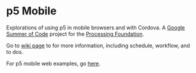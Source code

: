 <h1>p5 Mobile</h1>

Explorations of using p5 in mobile browsers and with Cordova. A [Google Summer of Code](https://developers.google.com/open-source/soc/) project for the [Processing Foundation](https://github.com/processing).

Go to [wiki page](https://github.com/OhJia/p5Mobile/wiki) to for more information, including schedule, workflow, and to dos. 

For p5 mobile web examples, go [here](https://github.com/OhJia/p5MobileWebExamples). 